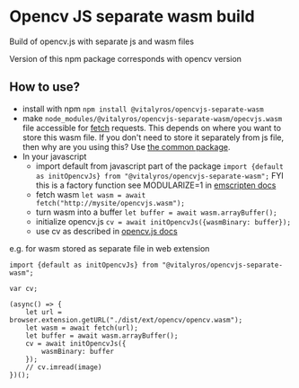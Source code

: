 # Opencv JS separate wasm build

Build of opencv.js with separate js and wasm files

Version of this npm package corresponds with opencv version

## How to use?
- install with npm `npm install @vitalyros/opencvjs-separate-wasm`
- make `node_modules/@vitalyros/opencvjs-separate-wasm/opecvjs.wasm` file accessible for [fetch](https://developer.mozilla.org/en-US/docs/Web/API/Fetch_API) requests. This depends on where you want to store this wasm file. If you don't need to store it separately from js file, then why are you using this? Use [the common package](https://www.npmjs.com/package/@opencv.js/wasm).
- In your javascript
    - import default from javascript part of the package `import {default as initOpencvJs} from "@vitalyros/opencvjs-separate-wasm";` FYI this is a factory function see MODULARIZE=1 in [emscripten docs](https://emscripten.org/docs/getting_started/FAQ.html)
    - fetch wasm `let wasm = await fetch("http://mysite/opencvjs.wasm");`
    - turn wasm into a buffer `let buffer = await wasm.arrayBuffer();`
    - initialize opencv.js `cv = await initOpencvJs({wasmBinary: buffer});`
    - use cv as described in [opencv.js docs](https://docs.opencv.org/4.5.2/d5/d10/tutorial_js_root.html)

e.g. for wasm stored as separate file in web extension
```
import {default as initOpencvJs} from "@vitalyros/opencvjs-separate-wasm";

var cv;

(async() => {
    let url = browser.extension.getURL("./dist/ext/opencv/opencv.wasm");
    let wasm = await fetch(url);
    let buffer = await wasm.arrayBuffer();
    cv = await initOpencvJs({
        wasmBinary: buffer
    });
    // cv.imread(image)
})();
```